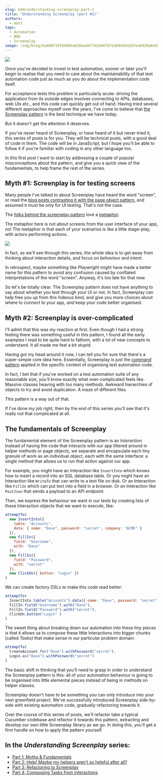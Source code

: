 ```yaml
---
slug: bdd/understanding-screenplay-part-1
title: "Understanding Screenplay (part #1)"
authors:
  - matt
tags:
  - Automation
  - BDD
  - Screenplay
image: /img/blog/ba888f19f6490ba028eed477d2e04f8fe389eb5426fea6928abe92086eb093ff.jpg
---
```


![](/img/blog/ba888f19f6490ba028eed477d2e04f8fe389eb5426fea6928abe92086eb093ff.jpg)

Once you've decided to invest in test automation, sooner or later you'll begin to realise that you need to care about the maintainability of that test automation code just as much as you do about the implementation code itself.

For acceptance tests this problem is particularly acute: driving the application from its outside edges involves connecting to APIs, databases, web UIs etc., and this code can quickly get out of hand. Having tried several different approaches myself over the years, I've come to believe that [the Screenplay pattern](https://serenity-js.org/design/screenplay-pattern.html) is the best technique we have today.

But it doesn't get the attention it deserves.

<!-- truncate -->

If you've never heard of Screenplay, or have heard of it but never tried it, this series of posts is for you. They will be technical posts, with a good deal of code in them. The code will be in JavaScript, but I hope you'll be able to follow it if you're familiar with coding in any other language too.

In this first post I want to start by addressing a couple of popular misconceptions about the pattern, and give you a quick view of the fundamentals, to help frame the rest of the series.

## Myth #1: Screenplay is for testing screens

Many people I've talked to about Screenplay have heard the word "screen", or read the [blog posts contrasting it with the page object pattern,](https://www.infoq.com/articles/Beyond-Page-Objects-Test-Automation-Serenity-Screenplay/) and assumed it must be only for UI testing. That's not the case.

The [folks behind the screenplay pattern](https://twitter.com/AntonyMarcano/status/1182430414457233415) love a [metaphor](https://www.mitchlacey.com/intro-to-agile/extreme-programming/metaphor).

The metaphor here is not about screens from the user interface of your app, no! The metaphor is that each of your scenarios is like a little stage-play, with actors performing actions.

![](/img/blog/81c01a9df5b8a8d5503d974074f6f9271e899bd52eb1b4b93194f04bf98eb7b8.gif)

In fact, as we'll see through this series, the whole idea is to get away from thinking about interaction details, and focus on _behaviour_ and _intent._

In retrospect, maybe something like _Playwright_ might have made a better name for this pattern to avoid any confusion caused by conflated interpretations of the word "screen". Anyway, it's too late for that now.

So let's be totally clear. The Screenplay pattern does not have anything to say about whether you test through your UI or not. In fact, Screenplay can help free you up from this hideous bind, and give you more choices about where to connect to your app, _and_ keep your code better organised.

## Myth #2: Screenplay is over-complicated

I'll admit that this was my reaction at first. Even though I had a strong feeling there was something useful in this pattern, I found all the early examples I read to be quite hard to fathom, with a lot of new concepts to understand. It all made me feel a bit stupid.

Having got my head around it now, I can tell you for sure that there's a super-simple core idea here. Essentially, Screenplay is just the [command pattern](https://sourcemaking.com/design_patterns/command) applied in the specific context of organising test automation code.

In fact, I bet that if you've worked on a test automation suite of any reasonable size, you'll know exactly what over-complicated feels like. Massive classes heaving with too many methods. Awkward hierarchies of objects to try and avoid duplication. A maze of different files.

This pattern is a way out of that.

If I've done my job right, then by the end of this series you'll see that it's really not that complicated at all.

## The fundamentals of Screenplay

The fundamental element of the Screenplay pattern is an _Interaction._ Instead of having the code that interacts with our app littered around in helper methods or page objects, we separate and encapsulate each tiny granule of work as an individual object, each with the same interface: a single method that allows us to run that action against our app.

For example, you might have an Interaction like `InsertInto` which knows how to insert a record into an SQL database table. Or you might have an Interaction like `WriteTo` that can write to a text file on disk. Or an Interaction like `FillIn` which can put text into a field in a browser. Or an Interaction like `PostJson` that sends a payload to an API endpoint.

Then, we express the behaviour we want in our tests by creating lists of these Interaction objects that we want to execute, like:

```javascript
attemptTo(
  new InsertInto({
    table: "Accounts",
    data: { name: "Dave", password: "secret", company: "ACME" }
  }),
  new FillIn({
    field: "Username",
    with: "Dave"
  }),
  new FillIn({
    field: "Password",
    with: "secret"
  }),
  new ClickOn({ button: "Login" })
)
```

We can create factory DSLs to make this code read better:

```javascript
attemptTo(
  InsertInto.table("Accounts").data({ name: "Dave", password: "secret", company: "ACME" }),
  FillIn.field("Username").with("Dave"),
  FillIn.field("Password").with("secret"),
  ClickOn.button("Login" )
)
```

The sweet thing about breaking down our automation into these tiny pieces is that it allows us to compose these little Interactions into bigger chunks (called _Tasks)_ that make sense in our particular problem domain:

```javascript
attemptTo(
  CreateAccount.for("Dave").withPassword("secret"),
  Login.as("Dave").withPassword("secret")
)
```

The basic shift in thinking that you'll need to grasp in order to understand the Screenplay pattern is this: all of your automation behaviour is going to be organised into little elemental pieces instead of being in methods on helper classes.

Screenplay doesn't have to be something you can only introduce into your next greenfield project. We've successfully introduced Screenplay side-by-side with existing automation code, gradually refactoring towards it.

Over the course of this series of posts, we'll refactor take a typical Cucumber codebase and refactor it towards this pattern, extracting and develop our own little Screenplay library as we go. In doing this, you'll get a firm handle on how to apply the pattern yourself.

## In the _Understanding Screenplay_ series:

- [Part 1: Myths & Fundamentals](/blog/bdd/understanding-screenplay-part-1)
- [Part 2: Help! Maybe my helpers aren't so helpful after all?](/blog/bdd/understanding-screenplay-part-2)
- [Part 3: Refactoring to Screenplay](/blog/bdd/understanding-screenplay-part-3)
- [Part 4: Composing Tasks from Interactions](/blog/bdd/understanding-screenplay-part-4)

 